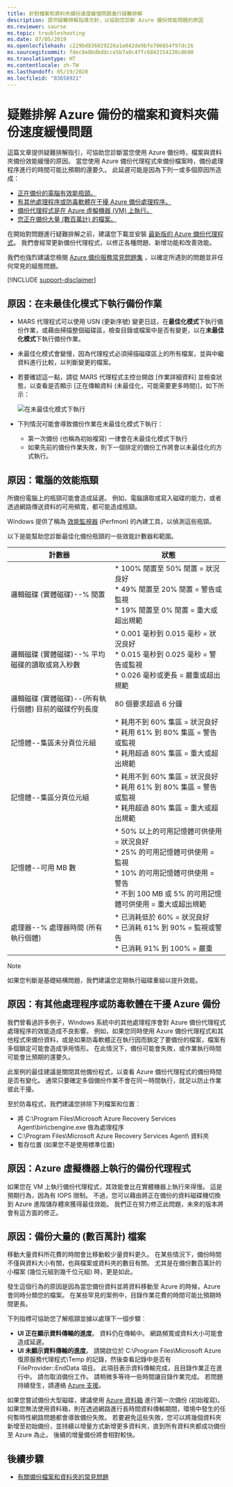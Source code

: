 ```yaml
---
title: 針對檔案和資料夾備份速度緩慢問題進行疑難排解
description: 提供疑難排解指導方針，以協助您診斷 Azure 備份效能問題的原因
ms.reviewer: saurse
ms.topic: troubleshooting
ms.date: 07/05/2019
ms.openlocfilehash: c229bd836029226a1e042de9bfe706654f97dc26
ms.sourcegitcommit: fdec8e8bdbddcce5b7a0c4ffc6842154220c8b90
ms.translationtype: HT
ms.contentlocale: zh-TW
ms.lasthandoff: 05/19/2020
ms.locfileid: "83658921"
---
```

# <a name="troubleshoot-slow-backup-of-files-and-folders-in-azure-backup"></a>疑難排解 Azure 備份的檔案和資料夾備份速度緩慢問題

這篇文章提供疑難排解指引，可協助您診斷當您使用 Azure 備份時，檔案與資料夾備份效能緩慢的原因。 當您使用 Azure 備份代理程式來備份檔案時，備份處理程序進行的時間可能比預期的還要久。 此延遲可能是因為下列一或多個原因所造成：

* [正在備份的電腦有效能瓶頸。](#cause1)
* [有其他處理程序或防毒軟體在干擾 Azure 備份處理程序。](#cause2)
* [備份代理程式是在 Azure 虛擬機器 (VM) 上執行。](#cause3)  
* [您正在備份大量 (數百萬計) 的檔案。](#cause4)

在開始對問題進行疑難排解之前，建議您下載並安裝 [最新版的 Azure 備份代理程式](https://aka.ms/azurebackup_agent)。 我們會經常更新備份代理程式，以修正各種問題、新增功能和改善效能。

我們也強烈建議您檢閱 [Azure 備份服務常見問題集](backup-azure-backup-faq.md) ，以確定所遇到的問題並非任何常見的組態問題。

[!INCLUDE [support-disclaimer](../../includes/support-disclaimer.md)]

## <a name="cause-backup-job-running-in-unoptimized-mode"></a>原因：在未最佳化模式下執行備份作業

* MARS 代理程式可以使用 USN (更新序號) 變更日誌，在**最佳化模式**下執行備份作業，或藉由掃描整個磁碟區，檢查目錄或檔案中是否有變更，以在**未最佳化模式**下執行備份作業。
* 未最佳化模式會變慢，因為代理程式必須掃描磁碟區上的所有檔案，並與中繼資料進行比較，以判斷變更的檔案。
* 若要確認這一點，請從 MARS 代理程式主控台開啟 [作業詳細資料] 並檢查狀態，以查看是否顯示 [正在傳輸資料 (未最佳化，可能需要更多時間)]，如下所示：

    ![在未最佳化模式下執行](./media/backup-azure-troubleshoot-slow-backup-performance-issue/unoptimized-mode.png)

* 下列情況可能會導致備份作業在未最佳化模式下執行：
  * 第一次備份 (也稱為初始複寫) 一律會在未最佳化模式下執行
  * 如果先前的備份作業失敗，則下一個排定的備份工作將會以未最佳化的方式執行。

<a id="cause1"></a>

## <a name="cause-performance-bottlenecks-on-the-computer"></a>原因：電腦的效能瓶頸

所備份電腦上的瓶頸可能會造成延遲。 例如，電腦讀取或寫入磁碟的能力，或者透過網路傳送資料的可用頻寬，都可能造成瓶頸。

Windows 提供了稱為 [效能監視器](https://techcommunity.microsoft.com/t5/ask-the-performance-team/windows-performance-monitor-overview/ba-p/375481) (Perfmon) 的內建工具，以偵測這些瓶頸。

以下是能幫助您診斷最佳化備份瓶頸的一些效能計數器和範圍。

| 計數器 | 狀態 |
| --- | --- |
| 邏輯磁碟 (實體磁碟)--% 閒置 |* 100% 閒置至 50% 閒置 = 狀況良好</br>* 49% 閒置至 20% 閒置 = 警告或監視</br>* 19% 閒置至 0% 閒置 = 重大或超出規範 |
| 邏輯磁碟 (實體磁碟)--% 平均磁碟的讀取或寫入秒數 |* 0.001 毫秒到 0.015 毫秒 = 狀況良好</br>* 0.015 毫秒到 0.025 毫秒 = 警告或監視</br>* 0.026 毫秒或更長 = 嚴重或超出規範 |
| 邏輯磁碟 (實體磁碟)--(所有執行個體) 目前的磁碟佇列長度 |80 個要求超過 6 分鐘 |
| 記憶體--集區未分頁位元組 |* 耗用不到 60% 集區 = 狀況良好<br>* 耗用 61% 到 80% 集區 = 警告或監視</br>* 耗用超過 80% 集區 = 重大或超出規範 |
| 記憶體--集區分頁位元組 |* 耗用不到 60% 集區 = 狀況良好</br>* 耗用 61% 到 80% 集區 = 警告或監視</br>* 耗用超過 80% 集區 = 重大或超出規範 |
| 記憶體--可用 MB 數 |* 50% 以上的可用記憶體可供使用 = 狀況良好</br>* 25% 的可用記憶體可供使用 = 監視</br>* 10% 的可用記憶體可供使用 = 警告</br>* 不到 100 MB 或 5% 的可用記憶體可供使用 = 重大或超出規範 |
| 處理器--\% 處理器時間 (所有執行個體) |* 已消耗低於 60% = 狀況良好</br>* 已消耗 61% 到 90% = 監視或警告</br>* 已消耗 91% 到 100% = 嚴重 |

> [!NOTE]
> 如果您判斷是基礎結構問題，我們建議您定期執行磁碟重組以提升效能。
>
>

<a id="cause2"></a>

## <a name="cause-another-process-or-antivirus-software-interfering-with-azure-backup"></a>原因：有其他處理程序或防毒軟體在干擾 Azure 備份

我們曾看過許多例子，Windows 系統中的其他處理程序會對 Azure 備份代理程式處理程序的效能造成不良影響。 例如，如果您同時使用 Azure 備份代理程式和其他程式來備份資料，或是如果防毒軟體正在執行因而鎖定了要備份的檔案，檔案有多個鎖定可能會造成爭用情形。 在此情況下，備份可能會失敗，或作業執行時間可能會比預期的還要久。

此案例的最佳建議是關閉其他備份程式，以查看 Azure 備份代理程式的備份時間是否有變化。 通常只要確定多個備份作業不會在同一時間執行，就足以防止作業彼此干擾。

至於防毒程式，我們建議您排除下列檔案和位置︰

* 將 C:\Program Files\Microsoft Azure Recovery Services Agent\bin\cbengine.exe 做為處理程序
* C:\Program Files\Microsoft Azure Recovery Services Agent\ 資料夾
* 暫存位置 (如果您不是使用標準位置)

<a id="cause3"></a>

## <a name="cause-backup-agent-running-on-an-azure-virtual-machine"></a>原因：Azure 虛擬機器上執行的備份代理程式

如果您在 VM 上執行備份代理程式，其效能會比在實體機器上執行來得慢。 這是預期行為，因為有 IOPS 限制。  不過，您可以藉由將正在備份的資料磁碟機切換到 Azure 進階儲存體來獲得最佳效能。 我們正在努力修正此問題，未來的版本將會有這方面的修正。

<a id="cause4"></a>

## <a name="cause-backing-up-a-large-number-millions-of-files"></a>原因：備份大量的 (數百萬計) 檔案

移動大量資料所花費的時間會比移動較少量資料更久。 在某些情況下，備份時間不僅與資料大小有關，也與檔案或資料夾的數目有關。 尤其是在備份數百萬計的小檔案 (幾位元組到幾千位元組) 時，更是如此。

發生這個行為的原因是因為當您備份資料並將資料移動至 Azure 的時候，Azure 會同時分類您的檔案。 在某些罕見的案例中，目錄作業花費的時間可能比預期時間更長。

下列指標可協助您了解瓶頸並據以處理下一個步驟︰

* **UI 正在顯示資料傳輸的進度**。 資料仍在傳輸中。 網路頻寬或資料大小可能會造成延遲。
* **UI 未顯示資料傳輸的進度**。 請開啟位於 C:\Program Files\Microsoft Azure 復原服務代理程式\Temp 的記錄，然後查看記錄中是否有 FileProvider::EndData 項目。 此項目表示資料傳輸完成，且目錄作業正在進行中。 請勿取消備份工作。 請稍微多等待一些時間讓目錄作業完成。 若問題持續發生，請連絡 [Azure 支援](https://portal.azure.com/#create/Microsoft.Support)。

如果您嘗試備份大型磁碟，建議使用 [Azure 資料箱](https://docs.microsoft.com/azure/backup/offline-backup-azure-data-box) 進行第一次備份 (初始複寫)。  如果您無法使用資料箱，則在透過網路進行長時間資料傳輸期間，環境中發生的任何暫時性網路問題都會導致備份失敗。  若要避免這些失敗，您可以將幾個資料夾新增至初始備份，並持續以增量方式新增更多資料夾，直到所有資料夾都成功備份至 Azure 為止。  後續的增量備份將會相對較快。

## <a name="next-steps"></a>後續步驟

* [有關備份檔案和資料夾的常見問題](backup-azure-file-folder-backup-faq.md)
